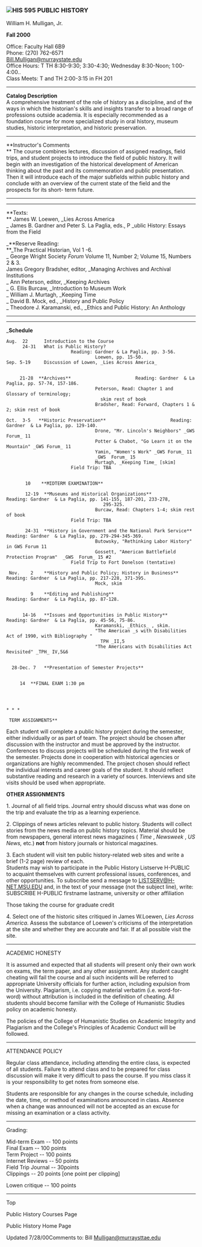 ### ![](shld1sm.gif)HIS 595 PUBLIC HISTORY  
William H. Mulligan, Jr.

**Fall 2000**

Office: Faculty Hall 6B9  
Phone: (270) 762-6571  
Bill.Mulligan@murraystate.edu  
Office Hours: T TH 8:30-9:30; 3:30-4:30; Wednesday 8:30-Noon; 1:00-4:00..  
Class Meets: T and TH 2:00-3:15 in FH 201

* * *

**Catalog Description**  
A comprehensive treatment of the role of history as a discipline, and of the
ways in which the historian's skills and insights transfer to a broad range of
professions outside academia. It is especially recommended as a foundation
course for more specialized study in oral history, museum studies, historic
interpretation, and historic preservation.

* * *

**Instructor's Comments  
** The course combines lectures, discussion of assigned readings, field trips,
and student projects to introduce the field of public history. It will begin
with an investigation of the historical development of American thinking about
the past and its commemoration and public presentation. Then it will introduce
each of the major subfields within public history and conclude with an
overview of the current state of the field and the prospects for its short-
term future.

* * *

* * *

**Texts:  
** James W. Loewen, _Lies Across America  
_ James B. Gardner and Peter S. La Paglia, eds., P _ublic History:  Essays
from the Field  
  
_**Reserve Reading:  
**_The Practical Historian, Vol 1 -6.  
_ George Wright Society _Forum_ Volume 11, Number 2; Volume 15, Numbers 2  &
3.  
James Gregory Bradsher, editor, _Managing Archives and Archival Institutions  
_ Ann Peterson, editor, _Keeping Archives  
_ G. Ellis Burcaw, _Introduction to Museum Work  
_ William J. Murtagh, _Keeping Time  
_ David B. Mock, ed., _History and Public Policy  
_ Theodore J. Karamanski, ed., _Ethics and Public History:  An Anthology  

* * *

* * *

_**Schedule**

    
    
    Aug.  22      Introduction to the Course
          24-31   What is Public History?
                            Reading: Gardner & La Paglia, pp. 3-56.
                                     Loewen, pp. 15-50.
    Sep. 5-19     Discussion of Lowen, _Lies Across America_ 
    
    
         21-28  **Archives**                        Reading: Gardner  & La Paglia, pp. 57-74, 157-186.
                                     Peterson, Read: Chapter 1 and Glossary of terminology;
                                       skim rest of book
                                     Bradsher, Read: Forward, Chapters 1 & 2; skim rest of book
                                     
    Oct.  3-5   **Historic Preservation**                        Reading: Gardner  & La Paglia, pp. 129-140.
                                     Drone, "Mr. Lincoln's Neighbors" _GWS Forum_ 11
                                     Potter & Chabot, "Go Learn it on the Mountain" _GWS Forum_ 11
                                     Yamin, "Women's Work" _GWS Forum_ 11
                                     _GWS  Forum_ 15 
                                     Murtagh, _Keeping Time_ [skim]
                            Field Trip: TBA
    
    
           10    **MIDTERM EXAMINATION**  
    
           12-19  **Museums and Historical Organizations**                        Reading: Gardner  & La Paglia, pp. 141-155, 187-201, 233-278,
                                        295-325.
                                     Burcaw, Read: Chapters 1-4; skim rest of book
                            Field Trip: TBA
    
           24-31  **History in Government and the National Park Service**                        Reading: Gardner  & La Paglia, pp. 279-294-345-369.
                                     Butowsky, "Rethinking Labor History" in GWS Forum 11
                                     Gossett, "American Battlefield Protection Program"  _GWS  Forum_ 15 #2 
                            Field Trip to Fort Donelson (tentative)
    
     Nov.    2    **History and Public Policy; History in Business**                        Reading: Gardner  & La Paglia, pp. 217-228, 371-395.
                                     Mock, skim
                    
             9    **Editing and Publishing**                        Reading: Gardner  & La Paglia, pp. 87-128.
    
    
          14-16   **Issues and Opportunities in Public History**                        Reading: Gardner  & La Paglia, pp. 45-56, 75-86.
                                     Karamanski, _Ethics_ , skim.  
                                     "The American _s with Disabilities Act of 1990, with Bibliography "
                                       TPH _II,5
                                     "The Americans with Disabilities Act Revisited" _TPH_ IV,5&6
    
    
      28-Dec. 7   **Presentation of Semester Projects**
    
    
         14  **FINAL EXAM 1:30 pm 
    
    
    
    
    * * *
    
     TERM ASSIGNMENTS**

Each student will complete a public history project during the semester,
either individually or as part of team. The project should be chosen after
discussion with the instructor and must be approved by the instructor.
Conferences to discuss projects will be scheduled during the first week of the
semester. Projects done in cooperation with historical agencies or
organizations are highly recommended. The project chosen should reflect the
individual interests and career goals of the student. It should reflect
substantive reading and research in a variety of sources. Interviews and site
visits should be used when appropriate.

**OTHER ASSIGNMENTS**

1\. Journal of all field trips. Journal entry should discuss what was done on
the trip and evaluate the trip as a learning experience.

2\. Clippings of news articles relevant to public history. Students will
collect stories from the news media on public history topics. Material should
be from newspapers, general interest news magazines ( _Time_ , _Newsweek_ ,
_US News,_ etc.) **not** from history journals or historical magazines.

3\. Each student will visit ten public history-related web sites and write a
brief (1-2 page) review of each.  
Students may wish to participate in the Public History Listserve H-PUBLIC to
acquaint themselves with current professional issues, conferences, and other
opportunities. To subscribe send a message to LISTSERV@H-NET.MSU.EDU and, in
the text of your message (not the subject line), write:  
SUBSCRIBE H-PUBLIC firstname lastname, university or other affiliation

Those taking the course for graduate credit

4\. Select one of the historic sites critiqued in James W.Loewen, _Lies Across
America._ Assess the substance of Loewen's criticisms of the interpretation at
the site and whether they are accurate and fair. If at all possible visit the
site.

* * *

ACADEMIC HONESTY

It is assumed and expected that all students will present only their own work
on exams, the term paper, and any other assignment. Any student caught
cheating will fail the course and al such incidents will be referred to
appropriate University officials for further action, including expulsion from
the University. Plagiarism, i.e. copying material verbatim (i.e. word-for-
word) without attribution is included in the definition of cheating. All
students should become familiar with the College of Humanistic Studies policy
on academic honesty.

The policies of the College of Humanistic Studies on Academic Integrity and
Plagiarism and the College's Principles of Academic Conduct will be followed.

* * *

ATTENDANCE POLICY

Regular class attendance, including attending the entire class, is expected of
all students. Failure to attend class and to be prepared for class discussion
will make it very difficult to pass the course. If you miss class it is your
responsibility to get notes from someone else.

Students are responsible for any changes in the course schedule, including the
date, time, or method of examinations announced in class. Absence when a
change was announced will not be accepted as an excuse for missing an
examination or a class activity.

* * *

Grading:

Mid-term Exam -- 100 points  
Final Exam -- 100 points  
Term Project -- 100 points  
Internet Reviews -- 50 points  
Field Trip Journal -- 30points  
Clippings -- 20 points [one point per clipping]

Lowen critique -- 100 points

* * *

Top

Public History Courses Page

Public History Home Page

Updated 7/28/00Comments to: Bill Mulligan@murraysttae.edu

